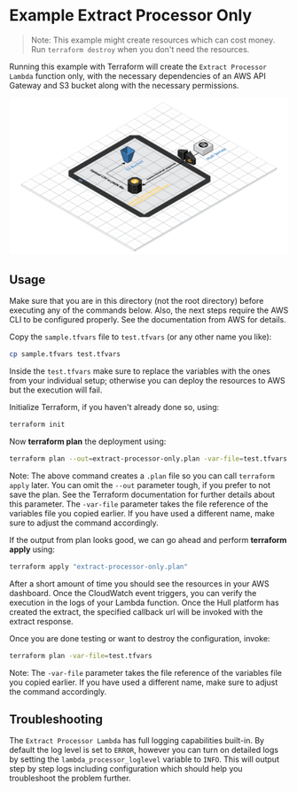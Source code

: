 # Example Extract Processor Only

> Note: This example might create resources which can cost money. Run `terraform destroy` when you don't need the resources.

Running this example with Terraform will create the `Extract Processor Lambda` function only, with the necessary dependencies of an AWS API Gateway and S3 bucket along with the necessary permissions.

![Scenario Architecture](./architecture.png)

## Usage

Make sure that you are in this directory (not the root directory) before executing any of the commands below.
Also, the next steps require the AWS CLI to be configured properly. See the documentation from AWS for details.

Copy the `sample.tfvars` file to `test.tfvars` (or any other name you like):

```bash
cp sample.tfvars test.tfvars
```

Inside the `test.tfvars` make sure to replace the variables with the ones from your individual setup; otherwise you can deploy the resources to AWS but the execution will fail.

Initialize Terraform, if you haven't already done so, using:

```bash
terraform init
```

Now **terraform plan** the deployment using:

```bash
terraform plan --out=extract-processor-only.plan -var-file=test.tfvars
```

Note: The above command creates a `.plan` file so you can call `terraform apply` later. You can omit the `--out` parameter tough, if you prefer to not save the plan. See the Terraform documentation for further details about this parameter. The `-var-file` parameter takes the file reference of the variables file you copied earlier. If you have used a different name, make sure to adjust the command accordingly.

If the output from plan looks good, we can go ahead and perform **terraform apply** using:

```bash
terraform apply "extract-processor-only.plan"
```

After a short amount of time you should see the resources in your AWS dashboard. Once the CloudWatch event triggers, you can verify the execution in the logs of your Lambda function. Once the Hull platform has created the extract, the specified callback url will be invoked with the extract response.

Once you are done testing or want to destroy the configuration, invoke:

```bash
terraform plan -var-file=test.tfvars
```

Note: The `-var-file` parameter takes the file reference of the variables file you copied earlier. If you have used a different name, make sure to adjust the command accordingly.

## Troubleshooting

The `Extract Processor Lambda` has full logging capabilities built-in. By default the log level is set to `ERROR`, however you can turn on detailed logs by setting the `lambda_processor_loglevel` variable to `INFO`. This will output step by step logs including configuration which should help you troubleshoot the problem further.
